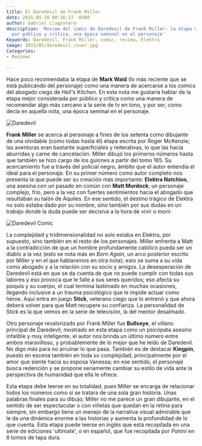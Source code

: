 ```yaml
---
title: El Daredevil de Frank Miller
date: 2015-05-20 00:56:17 -0300
author: Gabriel Llagostera
description: 'Review del comic de Daredevil de Frank Miller: la etapa mejor considerada
  por público y crítica, una época seminal en el personaje'
Keywords: Daredevil, Frank Miller, comic, review, Elektra
image: 2015/05/daredevil_cover.jpg
Categories:
- Reviews

---
```

Hace poco recomendaba la etapa de **Mark Waid** (lo más reciente que se está publicando del personaje) como una manera de acercarse a los comics del abogado ciego de *Hell's Kitchen*. En esta nota me gustaría hablar de la etapa mejor considerada por público y crítica como una manera de recomendar algo más cercano a la serie de tv en tono, y por ser, como decía en aquella nota, una época seminal en el personaje.

![Daredevil](/img/2015/05/daredevil_body.jpg)

**Frank Miller** se acerca al personaje a fines de los setenta como dibujante de una olvidable (como todas hasta él) etapa escrita por  Roger McKenzie; las aventuras eran bastante superficiales y reiterativas, lo que las hacía aburridas y carne de cancelación. Miller dibujó los primeros números hasta que también se hizo cargo de los guiones a partir del tomo 165. Su acercamiento fue a través del policial negro, ámbito que el autor entendía el ideal para el personaje. En su primer número como autor completo nos presenta la que puede ser su creación más importante: **Elektra Natchios**, una asesina con un pasado en común con **Matt Murdock**; un personaje complejo, frío, pero a la vez con fuertes sentimientos hacia el abogado que resultaban su talón de Aquiles. En ese sentido, el destino trágico de Elektra no solo estaba dado por su nombre, sino también por sus dudas en un trabajo donde la duda puede ser decisiva a la hora de vivir o morir.

![Daredevil Comic](/img/2015/05/daredevilcomic_body.jpg)

La complejidad y tridimensionalidad no solo estaba en Elektra, por supuesto, sino también en el resto de los personajes. Miller enfrenta a Matt a la contradicción de que un hombre profundamente católico pueda ser un diablo a la vez (esto se nota más en *Born Again*, un arco posterior escrito por Miller y en el que hablaremos en otra nota); esto se suma a su vida como abogado y a la relación con su socio y amigos. La desesperación de Daredevil está en que se da cuenta de que no puede cumplir con todas sus labores y eso provoca que le falle a sus seres queridos; eso afecta su psiquis y su cuerpo, el cual termina lastimado en muchas ocasiones, llegando inclusive a un trauma psicológico que le impide actuar como héroe. Aquí entra en juego **Stick**, veterano ciego que lo entrenó y que ahora deberá volver para que Matt recupere su confianza. La personalidad de Stick es la que vemos en la serie de televisión, la del mentor desalmado.

Otro personaje revalorizado por Frank Miller fue **Bullseye**, el villano principal de Daredevil; mostrado en esta etapa como un psicópata asesino infalible y muy inteligente, el autor nos brinda un último número entre ambos maravilloso, y probablemente de lo mejor que he leído de Daredevil. No digo más para no arruinar lo que pasa. También es de destacar **Kingpin**, puesto en escena también en toda su complejidad, principalmente por el amor que siente hacia su esposa Vanessa; en ese sentido, el personaje busca redención y se propone seriamente cambiar su estilo de vida ante la perspectiva de humanidad que ella le ofrece.


Esta etapa debe leerse en su totalidad, pues Miller se encarga de relacionar todos los números como si se tratara de una sola gran historia. Unas palabras finales para su dibujo; Miller no me parece un gran dibujante, en el sentido de ser espectacular o con viñetas que quedan en la retina para siempre, sin embargo tiene un manejo de la narrativa visual admirable que le da una dinámica enorme a las historias y aumenta la profundidad de lo que cuenta.
Esta etapa puede leerse en inglés que está recopilada en una serie de ediciones 'ultimate', o en español, que fue recopilada por *Panini* en 6 tomos de tapa dura.

